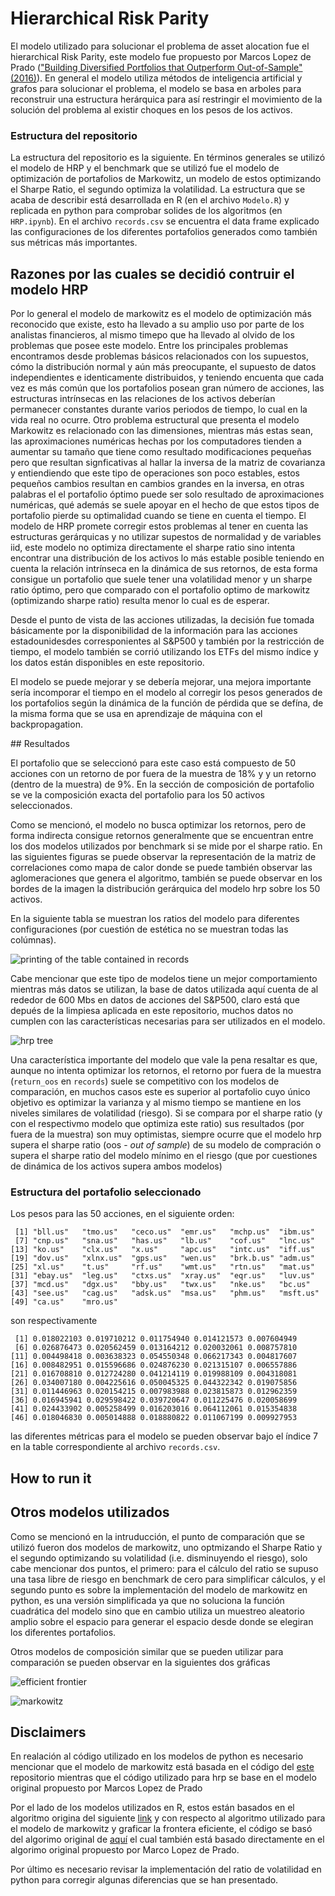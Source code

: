 # Hierarchical Risk Parity

El modelo utilizado para solucionar el problema de asset alocation fue el hierarchical Risk Parity, este modelo fue propuesto por Marcos Lopez de Prado (["Building Diversified Portfolios that Outperform Out-of-Sample" (2016)](https://papers.ssrn.com/sol3/papers.cfm?abstract_id=2708678)). En general el modelo utiliza métodos de inteligencia artificial y grafos para solucionar el problema, el modelo se basa en arboles para reconstruir una estructura herárquica para así restringir el movimiento de la solución del problema al existir choques en los pesos de los activos.

### Estructura del repositorio

La estructura del repositorio es la siguiente. En términos generales se utilizó el modelo de HRP y el benchmark que se utilizó fue el modelo de optimización de portafolios de Markowitz, un modelo de estos optimizando el Sharpe Ratio, el segundo optimiza la volatilidad. La estructura que se acaba de describir está desarrollada en R (en el archivo `Modelo.R`)  y replicada en python para comprobar solides de los algoritmos (en `HRP.ipynb`). En el archivo `records.csv` se encuentra el data frame explicado las configuraciones de los diferentes portafolios generados como también sus métricas más importantes.

## Razones por las cuales se decidió contruir el modelo HRP

Por lo general el modelo de markowitz es el modelo de optimización más reconocido que existe, esto ha llevado a su amplio uso por parte de los analistas financieros, al mismo timepo que ha llevado al olvido de los problemas que posee este modelo. Entre los principales problemas encontramos desde problemas básicos relacionados con los supuestos, cómo la distribución normal y aún más preocupante, el supuesto de datos independientes e identicamente distribuidos, y teniendo encuenta que cada vez es más común que los portafolios posean gran número de acciones, las estructuras intrínsecas en las relaciones de los activos deberían permanecer constantes durante varios periodos de tiempo, lo cual en la vida real no ocurre. Otro problema estructural que presenta el modelo Markowitz es relacionado con las dimensiones, mientras más estas sean, las aproximaciones numéricas hechas por los computadores tienden a aumentar su tamaño que tiene como resultado modificaciones pequeñas pero que resultan signficativas al hallar la inversa de la matriz de covarianza y entiendiendo que este tipo de operaciones son poco estables, estos pequeños cambios resultan en cambios grandes en la inversa, en otras palabras el el portafolio óptimo puede ser solo resultado de aproximaciones numéricas, qué además se suele apoyar en el hecho de que estos tipos de portafolio pierde su optimalidad cuando se tiene en cuenta el tiempo. El modelo de HRP promete corregir estos problemas al tener en cuenta las estructuras gerárquicas y no utilizar supestos de normalidad y de variables iid, este modelo no optimiza directamente el sharpe ratio sino intenta encontrar una distribución de los activos lo más estable posible teniendo en cuenta la relación intrínseca en la dinámica de sus retornos, de esta forma consigue un portafolio que suele tener una volatilidad menor y un sharpe ratio óptimo, pero que comparado con el portafolio optimo de markowitz (optimizando sharpe ratio) resulta menor lo cual es de esperar.

Desde el punto de vista de las acciones utilizadas, la decisión fue tomada básicamente por la disponibilidad de la información para las acciones estadounidesdes corresponientes al S&P500 y también por la restricción de tiempo, el modelo también se corrió utilizando los ETFs del mismo índice y los datos están disponibles en este repositorio.

El modelo se puede mejorar y se debería mejorar, una mejora importante sería incomporar el tiempo en el modelo al corregir los pesos generados de los portafolios según la dinámica de la función de pérdida que se defína, de la misma forma que se usa en aprendizaje de máquina con el backpropagation.

## Resultados

El portafolio que se seleccionó para este caso está compuesto de 50 acciones con un retorno de por fuera de la muestra de 18% y y un retorno (dentro de la muestra) de 9%. En la sección de composición de portafolio se ve la composición exacta del portafolio para los 50 activos seleccionados.

Como se mencionó, el modelo no busca optimizar los retornos, pero de forma indirecta consigue retornos generalmente que se encuentran entre los dos modelos utilizados por benchmark si se mide por el sharpe ratio. En las siguientes figuras se puede observar la representación de la matriz de correlaciones como mapa de calor donde se puede también observar las aglomeraciones que genera el algoritmo, también se puede observar en los bordes de la imagen la distribución gerárquica del modelo hrp sobre los 50 activos.

En la siguiente tabla se muestran los ratios del modelo para diferentes configuraciones (por cuestión de estética no se muestran todas las colúmnas). 

![printing of the table contained in records](img/records.png "Records.csv")

Cabe mencionar que este tipo de modelos tiene un mejor comportamiento mientras más datos se utilizan, la base de datos utilizada aquí cuenta de al rededor de 600 Mbs en datos de acciones del S&P500, claro está que depués de la limpiesa aplicada en este repositorio, muchos datos no cumplen con las características necesarias para ser utilizados en el modelo. 

![hrp tree](img/hrp.png "hrp tree")

Una característica importante del modelo que vale la pena resaltar es que, aunque no intenta optimizar los retornos, el retorno por fuera de la muestra (`return_oos` en `records`) suele se competitivo con los modelos de comparación, en muchos casos este es superior al portafolio cuyo único  objetivo es optimizar la varianza y al mismo tiempo se mantiene en los niveles similares de volatilidad (riesgo). Si se compara por el sharpe ratio (y con el respectivmo modelo que optimiza este ratio) sus resultados (por fuera de la muestra) son muy optimistas, siempre ocurre que el modelo hrp supera el sharpe ratio (oos - _out of sample_) de su modelo de compración o supera el sharpe ratio del modelo mínimo en el riesgo (que por cuestiones de dinámica de los activos supera ambos modelos)

### Estructura del portafolio seleccionado

Los pesos para las 50 acciones, en el siguiente orden:

```
 [1] "bll.us"   "tmo.us"   "ceco.us"  "emr.us"   "mchp.us"  "ibm.us"
 [7] "cnp.us"   "sna.us"   "has.us"   "lb.us"    "cof.us"   "lnc.us"
[13] "ko.us"    "clx.us"   "x.us"     "apc.us"   "intc.us"  "iff.us"
[19] "dov.us"   "xlnx.us"  "gps.us"   "wen.us"   "brk.b.us" "adm.us"
[25] "xl.us"    "t.us"     "rf.us"    "wmt.us"   "rtn.us"   "mat.us"
[31] "ebay.us"  "leg.us"   "ctxs.us"  "xray.us"  "eqr.us"   "luv.us"
[37] "mcd.us"   "dgx.us"   "bby.us"   "twx.us"   "nke.us"   "bc.us"
[43] "see.us"   "cag.us"   "adsk.us"  "msa.us"   "phm.us"   "msft.us"
[49] "ca.us"    "mro.us"
```

son respectivamente

```
 [1] 0.018022103 0.019710212 0.011754940 0.014121573 0.007604949
 [6] 0.026876473 0.020562459 0.013164212 0.020032061 0.008757810
[11] 0.004498418 0.003638323 0.054550348 0.066217343 0.004817607
[16] 0.008482951 0.015596686 0.024876230 0.021315107 0.006557886
[21] 0.016708810 0.012724280 0.041214119 0.019988109 0.004318081
[26] 0.034007180 0.004225616 0.050045325 0.044322342 0.019075856
[31] 0.011446963 0.020154215 0.007983988 0.023815873 0.012962359
[36] 0.016945941 0.029598422 0.039720647 0.011225476 0.020058699
[41] 0.024433902 0.005258499 0.016203016 0.064112061 0.015354838
[46] 0.018046830 0.005014888 0.018880822 0.011067199 0.009927953
```

las diferentes métricas para el modelo se pueden observar bajo el índice 7 en la table correspondiente al archivo `records.csv`.

## How to run it

## Otros modelos utilizados

Como se mencionó en la intruducción, el punto de comparación que se utilizó fueron dos modelos de markowitz, uno optmizando el Sharpe Ratio y el segundo optimizando su volatilidad (i.e. disminuyendo el riesgo), solo cabe mencionar dos puntos, el primero: para el cálculo del ratio se supuso una tasa libre de riesgo en benchmark de cero para simplificar cálculos, y el segundo punto es sobre la implementación del modelo de markowitz en python, es una versión simplificada ya que no soluciona la función cuadrática del modelo sino que en cambio utiliza un muestreo aleatorio amplio sobre el espacio para generar el espacio desde donde se elegiran los diferentes portafolios.

Otros modelos de composición similar que se pueden utilizar para comparación se pueden observar en la siguientes dos gráficas

![efficient frontier](img/Efficient_frontier.png "efficien  frontier")

![markowitz](img/py.png "markowitz")

## Disclaimers

En realación al código utilizado en los modelos de python es necesario mencionar que el modelo de markowitz está basada en el código del [este](https://github.com/PyDataBlog/Python-for-Data-Science) repositorio mientras que el código utilizado para hrp se base en el modelo original propuesto por Marcos Lopez de Prado

Por el lado de los modelos utilizados en R, estos están basados en el algoritmo origina del siguiente [link](http://economistatlarge.com/portfolio-theory/r-optimized-portfolio) y con respecto al algoritmo utilizado para el modelo de markowitz y graficar la frontera eficiente, el código se basó del algorimo original de [aquí](https://residualmetrics.com/index.php/featured-home/10-finance-markets/39-testing-the-performance-of-hierarchical-risk-parity-for-portfolio-optimisation-using-jse-shares) el cual también está basado directamente en el algorimo original propuesto por Marco Lopez de Prado.

Por último es necesario revisar la implementación del ratio de volatilidad en python para corregir algunas diferencias que se han presentado.
